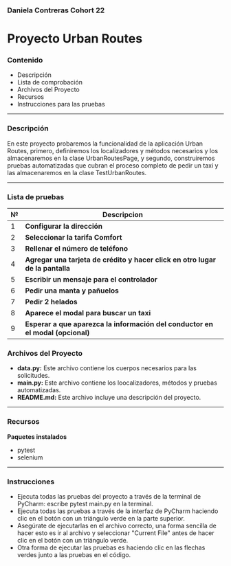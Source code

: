 ### Daniela Contreras Cohort 22
# Proyecto Urban Routes 

### Contenido
- Descripción
- Lista de comprobación
- Archivos del Proyecto
- Recursos
- Instrucciones para las pruebas

---

### Descripción

En este proyecto probaremos la funcionalidad de la aplicación Urban Routes, primero, definiremos los localizadores y métodos necesarios y los almacenaremos en la clase UrbanRoutesPage, y segundo, construiremos pruebas automatizadas que cubran el proceso completo de pedir un taxi y las almacenaremos en la clase TestUrbanRoutes.

---

### Lista de pruebas

| №    | Descripcion                                                                               
|------|-------------------------------------------------------------------------------------------
| 1    | **Configurar la dirección**                      
| 2    | **Seleccionar la tarifa Comfort**
| 3    | **Rellenar el número de teléfono**	 
| 4    | **Agregar una tarjeta de crédito y hacer click en otro lugar de la pantalla** 
| 5    | **Escribir un mensaje para el controlador**                   
| 6    | **Pedir una manta y pañuelos**	                               
| 7    | **Pedir 2 helados**	                                    
| 8    | **Aparece el modal para buscar un taxi**	                              
| 9    | **Esperar a que aparezca la información del conductor en el modal (opcional)**	     


### Archivos del Proyecto

- **data.py:** Este archivo contiene los cuerpos necesarios para las solicitudes. 
- **main.py:** Este archivo contiene los loocalizadores, métodos y pruebas automatizadas.
- **README.md:** Este archivo incluye una descripción del proyecto.

---

### Recursos

**Paquetes instalados**
- pytest
- selenium

---

### Instrucciones 

- Ejecuta todas las pruebas del proyecto a través de la terminal de PyCharm: escribe pytest main.py en la terminal.
- Ejecuta todas las pruebas a través de la interfaz de PyCharm haciendo clic en el botón con un triángulo verde en la parte superior.
- Asegúrate de ejecutarlas en el archivo correcto, una forma sencilla de hacer esto es ir al archivo y seleccionar "Current File" antes de hacer clic en el botón con un triángulo verde.
- Otra forma de ejecutar las pruebas es haciendo clic en las flechas verdes junto a las pruebas en el código.